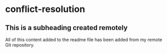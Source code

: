 # conflict-resolution

## This is a subheading created remotely

  All of this content added to the readme file has been added from my remote Git repository.
